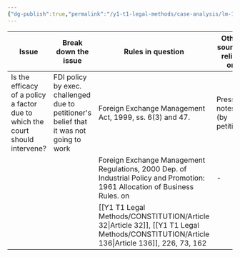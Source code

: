 ```yaml
---
{"dg-publish":true,"permalink":"/y1-t1-legal-methods/case-analysis/lm-11-02-manohar-lal-sharma-v-union-of-india/"}
---
```



| Issue                                                                         | Break down the issue                                                                    | Rules in question                                       | Other sources relied on                                                      | Precedents relied on | Determination/outcome                                                                                                                                                | Ratio |
| ----------------------------------------------------------------------------- | --------------------------------------------------------------------------------------- | ------------------------------------------------------- | --------------------------------------------------------------------------- | -------------------- | -------------------------------------------------------------------------------------------------------------------------------------------------------------------- | ----- |
| Is the efficacy of a policy a factor due to which the court should intervene? | FDI policy by exec. challenged due to petitioner's belief that it was not going to work | Foreign Exchange Management Act, 1999, ss. 6(3) and 47. | Press notes (by petitione                                                    | -                    | it is the executive's responsibility to decide policy, and the court cannot use judicial review to interfere unless the policy is unconstitutional/violating the law |       |
|                                                                               |                                                                                         | Foreign Exchange Management Regulations, 2000          Dep. of Industrial Policy and Promotion: 1961 Allocation of Business Rules. on  | -                    |                                                                                                                                                                      |       |
|                                                                               |                                                                                         | [[Y1 T1 Legal Methods/CONSTITUTION/Article 32\|Article 32]], [[Y1 T1 Legal Methods/CONSTITUTION/Article 136\|Article 136]], 226, 73, 162                                                                                          |                      |                                                                                                                                                                      |       |
